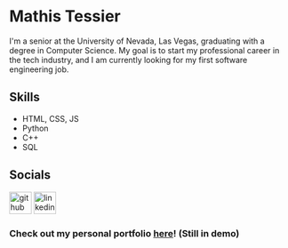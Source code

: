 # Mathis Tessier
I'm a senior at the University of Nevada, Las Vegas, graduating with a degree in Computer Science. My goal is to start my professional career in the tech industry, and I am currently looking for my first software engineering job.

## Skills
* HTML, CSS, JS
* Python 
* C++
* SQL

## Socials

[<img src='https://cdn.jsdelivr.net/npm/simple-icons@3.0.1/icons/github.svg' alt='github' height='40'>](https://github.com/Mtessier809)  [<img src='https://cdn.jsdelivr.net/npm/simple-icons@3.0.1/icons/linkedin.svg' alt='linkedin' height='40'>](https://www.linkedin.com/in/mathis-tessier/)  

### Check out my personal portfolio [here](https://mtessier809.github.io/)! (Still in demo)
